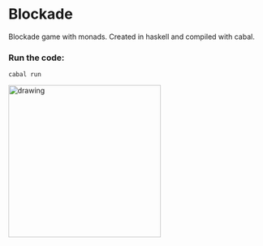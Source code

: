 # Blockade
Blockade game with monads. Created in haskell and compiled with cabal.

### Run the code:

```cabal run```

<img src="blockade.png" alt="drawing" width="300"/>

